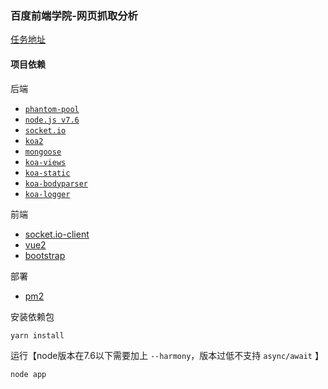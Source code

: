 ### 百度前端学院-网页抓取分析
[任务地址](http://ife.baidu.com/course/detail/id/89)
#### 项目依赖
后端
* [`phantom-pool`](https://www.npmjs.com/package/phantom-pool)
* [`node.js v7.6`](http://nodejs.org/)
* [`socket.io`](http://socket.io/docs)
* [`koa2`](http://koajs.com)
* [`mongoose`](http://www.mongoose.com/)
* [`koa-views`](https://www.npmjs.com/package/koa-views)
* [`koa-static`](https://www.npmjs.com/package/koa-static)
* [`koa-bodyparser`](https://www.npmjs.com/package/koa-bodyparser)
* [`koa-logger`](https://www.npmjs.com/package/koa-logger)

前端
* [socket.io-client](https://github.com/socketio/socket.io-client)
* [vue2](https://cn.vuejs.org/)
* [bootstrap](http://www.bootcss.com/)

部署
* [pm2](pm2.keymetrics.io/)

安装依赖包
```
yarn install
```
运行【node版本在7.6以下需要加上 `--harmony`，版本过低不支持 `async/await` 】
```
node app
```